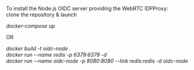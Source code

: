 To install the Node.js OIDC server providing the WebRTC IDPProxy:  
clone the repository & launch  

_docker-compose up_

OR

_docker build -t oidc-node .  
docker run --name redis -p 6379:6379 -d  
docker run --name oidc-node -p 8080:8080 --link redis:redis -d oidc-node_  
